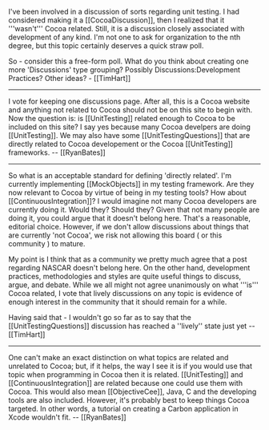 I've been involved in a discussion of sorts regarding unit testing. I had considered making it a [[CocoaDiscussion]], then I realized that it '''wasn't''' Cocoa related. Still, it is a discussion closely associated with development of any kind. I'm not one to ask for organization to the nth degree, but this topic certainly deserves a quick straw poll.

So - consider this a free-form poll. What do you think about creating one more 'Discussions' type grouping? Possibly Discussions:Development Practices? Other ideas? - [[TimHart]]

----

I vote for keeping one discussions page. After all, this is a Cocoa website and anything not related to Cocoa should not be on this site to begin with. Now the question is: is [[UnitTesting]] related enough to Cocoa to be included on this site? I say yes because many Cocoa develpers are doing [[UnitTesting]]. We may also have some [[UnitTestingQuestions]] that are directly related to Cocoa developement or the Cocoa [[UnitTesting]] frameworks. -- [[RyanBates]]

----

So what is an acceptable standard for defining 'directly related'. I'm currently implementing [[MockObjects]] in my testing framework. Are they now relevant to Cocoa by virtue of being in my testing tools? How about [[ContinuousIntegration]]? I would imagine not many Cocoa developers are currently doing it. Would they? Should they? Given that not many people are doing it, you could argue that it doesn't belong here. That's a reasonable, editorial choice. However, if we don't allow discussions about things that are currently 'not Cocoa', we risk not allowing this board ( or this community ) to mature.

My point is I think that as a community we pretty much agree that a post regarding NASCAR doesn't belong here. On the other hand, development practices, methodologies and styles are quite useful things to discuss, argue, and debate. While we all might not agree unanimously on what '''is''' Cocoa related, I vote that lively discussions on any topic is evidence of enough interest in the community that it should remain for a while.

Having said that - I wouldn't go so far as to say that the [[UnitTestingQuestions]] discussion has reached a ''lively'' state just yet -- [[TimHart]]

----

One can't make an exact distinction on what topics are related and unrelated to Cocoa; but, if it helps, the way I see it is if you would use that topic when programming in Cocoa then it is related. [[UnitTesting]] and [[ContinuousIntegration]] are related because one could use them with Cocoa. This would also mean [[ObjectiveCee]], Java, C and the developing tools are also included. However, it's probably best to keep things Cocoa targeted. In other words, a tutorial on creating a Carbon application in Xcode wouldn't fit. -- [[RyanBates]]